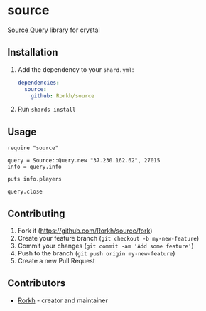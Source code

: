 # source

[Source Query](https://developer.valvesoftware.com/wiki/Server_queries) library for crystal

## Installation

1. Add the dependency to your `shard.yml`:

   ```yaml
   dependencies:
     source:
       github: Rorkh/source
   ```

2. Run `shards install`

## Usage

```crystal
require "source"

query = Source::Query.new "37.230.162.62", 27015
info = query.info

puts info.players

query.close
```

## Contributing

1. Fork it (<https://github.com/Rorkh/source/fork>)
2. Create your feature branch (`git checkout -b my-new-feature`)
3. Commit your changes (`git commit -am 'Add some feature'`)
4. Push to the branch (`git push origin my-new-feature`)
5. Create a new Pull Request

## Contributors

- [Rorkh](https://github.com/Rorkh) - creator and maintainer
